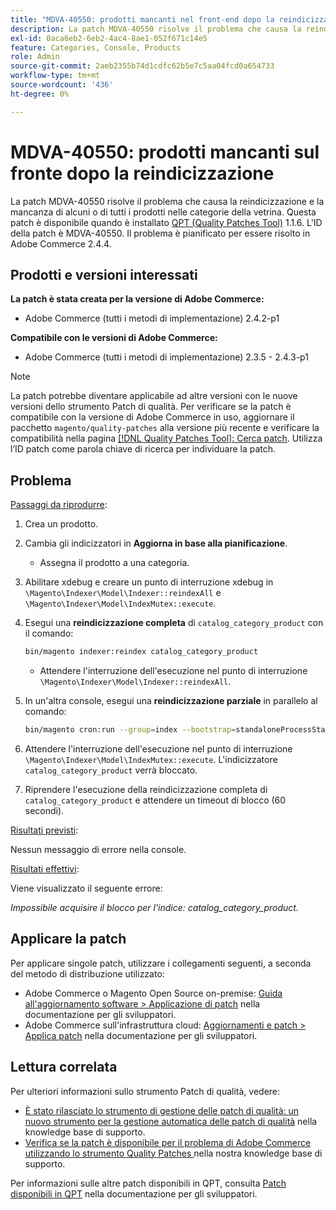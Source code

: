 ```yaml
---
title: "MDVA-40550: prodotti mancanti nel front-end dopo la reindicizzazione"
description: La patch MDVA-40550 risolve il problema che causa la reindicizzazione e la mancanza di alcuni o di tutti i prodotti nelle categorie della vetrina. Questa patch è disponibile quando è installato [Quality Patches Tool (QPT)](/help/announcements/adobe-commerce-announcements/magento-quality-patches-released-new-tool-to-self-serve-quality-patches.md) 1.1.6. L'ID della patch è MDVA-40550. Il problema è pianificato per essere risolto in Adobe Commerce 2.4.4.
exl-id: 0aca6eb2-6eb2-4ac4-8ae1-052f671c14e5
feature: Categories, Console, Products
role: Admin
source-git-commit: 2aeb2355b74d1cdfc62b5e7c5aa04fcd0a654733
workflow-type: tm+mt
source-wordcount: '436'
ht-degree: 0%

---
```


# MDVA-40550: prodotti mancanti sul fronte dopo la reindicizzazione

La patch MDVA-40550 risolve il problema che causa la reindicizzazione e la mancanza di alcuni o di tutti i prodotti nelle categorie della vetrina. Questa patch è disponibile quando è installato [QPT (Quality Patches Tool)](/help/announcements/adobe-commerce-announcements/magento-quality-patches-released-new-tool-to-self-serve-quality-patches.md) 1.1.6. L&#39;ID della patch è MDVA-40550. Il problema è pianificato per essere risolto in Adobe Commerce 2.4.4.

## Prodotti e versioni interessati

**La patch è stata creata per la versione di Adobe Commerce:**

* Adobe Commerce (tutti i metodi di implementazione) 2.4.2-p1

**Compatibile con le versioni di Adobe Commerce:**

* Adobe Commerce (tutti i metodi di implementazione) 2.3.5 - 2.4.3-p1

>[!NOTE]
>
>La patch potrebbe diventare applicabile ad altre versioni con le nuove versioni dello strumento Patch di qualità. Per verificare se la patch è compatibile con la versione di Adobe Commerce in uso, aggiornare il pacchetto `magento/quality-patches` alla versione più recente e verificare la compatibilità nella pagina [[!DNL Quality Patches Tool]: Cerca patch](https://experienceleague.adobe.com/tools/commerce-quality-patches/index.html?lang=it). Utilizza l’ID patch come parola chiave di ricerca per individuare la patch.

## Problema

<u>Passaggi da riprodurre</u>:

1. Crea un prodotto.
1. Cambia gli indicizzatori in **Aggiorna in base alla pianificazione**.
   * Assegna il prodotto a una categoria.
1. Abilitare xdebug e creare un punto di interruzione xdebug in `\Magento\Indexer\Model\Indexer::reindexAll` e `\Magento\Indexer\Model\IndexMutex::execute`.
1. Esegui una **reindicizzazione completa** di `catalog_category_product` con il comando:

   ```bash
   bin/magento indexer:reindex catalog_category_product
   ```

   * Attendere l&#39;interruzione dell&#39;esecuzione nel punto di interruzione `\Magento\Indexer\Model\Indexer::reindexAll`.

1. In un&#39;altra console, esegui una **reindicizzazione parziale** in parallelo al comando:

   ```bash
   bin/magento cron:run --group=index --bootstrap=standaloneProcessStarted=1
   ```

1. Attendere l&#39;interruzione dell&#39;esecuzione nel punto di interruzione `\Magento\Indexer\Model\IndexMutex::execute`. L&#39;indicizzatore `catalog_category_product` verrà bloccato.
1. Riprendere l&#39;esecuzione della reindicizzazione completa di `catalog_category_product` e attendere un timeout di blocco (60 secondi).

<u>Risultati previsti</u>:

Nessun messaggio di errore nella console.

<u>Risultati effettivi</u>:

Viene visualizzato il seguente errore:

*Impossibile acquisire il blocco per l&#39;indice: catalog_category_product.*

## Applicare la patch

Per applicare singole patch, utilizzare i collegamenti seguenti, a seconda del metodo di distribuzione utilizzato:

* Adobe Commerce o Magento Open Source on-premise: [Guida all&#39;aggiornamento software > Applicazione di patch](https://experienceleague.adobe.com/it/docs/commerce-operations/tools/quality-patches-tool/usage) nella documentazione per gli sviluppatori.
* Adobe Commerce sull&#39;infrastruttura cloud: [Aggiornamenti e patch > Applica patch](https://experienceleague.adobe.com/it/docs/commerce-cloud-service/user-guide/develop/upgrade/apply-patches) nella documentazione per gli sviluppatori.

## Lettura correlata

Per ulteriori informazioni sullo strumento Patch di qualità, vedere:

* [È stato rilasciato lo strumento di gestione delle patch di qualità: un nuovo strumento per la gestione automatica delle patch di qualità](/help/announcements/adobe-commerce-announcements/magento-quality-patches-released-new-tool-to-self-serve-quality-patches.md) nella knowledge base di supporto.
* [Verifica se la patch è disponibile per il problema di Adobe Commerce utilizzando lo strumento Quality Patches ](/help/support-tools/patches-available-in-qpt-tool/check-patch-for-magento-issue-with-magento-quality-patches.md) nella nostra knowledge base di supporto.

Per informazioni sulle altre patch disponibili in QPT, consulta [Patch disponibili in QPT](https://experienceleague.adobe.com/tools/commerce-quality-patches/index.html?lang=it) nella documentazione per gli sviluppatori.
